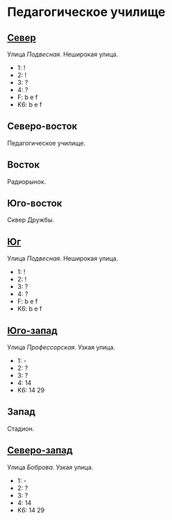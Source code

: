 # Педагогическое училище

## [Север](./585070.md)


Улица *Подвесная*.
Неширокая улица.

* 1:    !
* 2:    !
* 3:    ?
* 4:    ?
* F:    b   e   f
* K6:   b   e   f

## Северо-восток

Педагогическое училище.

## Восток

Радиорынок.

## Юго-восток

Сквер Дружбы.

## [Юг](./585080.md)

Улица *Подвесная*.
Неширокая улица.

* 1:    !
* 2:    !
* 3:    ?
* 4:    ?
* F:    b   e   f
* K6:   b   e   f

## [Юго-запад](./570080.md)

Улица *Профессорская*.
Узкая улица.

* 1:    -
* 2:    ?
* 3:    ?
* 4:    14
* K6:   14  29

## Запад

Стадион.

## [Северо-запад](./570070.md)

Улица *Боброва*.
Узкая улица.

* 1:    -
* 2:    ?
* 3:    ?
* 4:    14
* K6:   14  29
